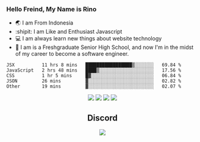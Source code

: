 ### Hello Freind, My Name is Rino

- 🌏 I am From Indonesia
- :shipit:  I am Like and Enthusiast Javascript
- :computer: I am always learn new things about website technology 
- :runner: I am is a Freshgraduate Senior High School, and now I'm in the midst of my career to become a software engineer.




<!--START_SECTION:waka-->
```text
JSX          11 hrs 8 mins   █████████████████▒░░░░░░░   69.84 % 
JavaScript   2 hrs 48 mins   ████▒░░░░░░░░░░░░░░░░░░░░   17.56 % 
CSS          1 hr 5 mins     █▓░░░░░░░░░░░░░░░░░░░░░░░   06.84 % 
JSON         26 mins         ▓░░░░░░░░░░░░░░░░░░░░░░░░   02.82 % 
Other        19 mins         ▓░░░░░░░░░░░░░░░░░░░░░░░░   02.07 % 
```
<!--END_SECTION:waka-->

<div align="center">
  <img src="https://img.shields.io/badge/javascript-%23323330.svg?style=for-the-badge&logo=javascript&logoColor=%23F7DF1E"/>
  <img src="https://img.shields.io/badge/node.js-%2343853D.svg?style=for-the-badge&logo=node.js&logoColor=white"/>
  <img src="https://img.shields.io/badge/react-%2320232a.svg?style=for-the-badge&logo=react&logoColor=%2361DAFB"/>
  <img src="https://img.shields.io/badge/tailwindcss-%2338B2AC.svg?style=for-the-badge&logo=tailwind-css&logoColor=white"/>
</div>

<div align="center"><h2 align="center">Discord</h2><img src="https://discord.c99.nl/widget/theme-3/446571129100828672.png" /></div>

